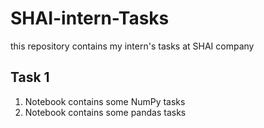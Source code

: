 # SHAI-intern-Tasks
this repository contains my intern's tasks at SHAI company

## Task 1
1. Notebook contains some NumPy tasks
2. Notebook contains some pandas tasks
